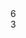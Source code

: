 <main class="au-grid">
  <div class="container">
    <div class="row">
    	<div class="grids col-xs-6"><span>6</span></div>
    	<div class="grids col-xs-offset-3 col-xs-3"><span>3</span></div>
    </div>
  </div>
</main>
